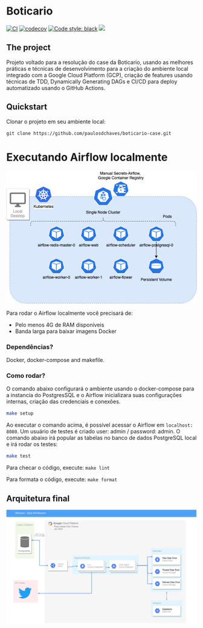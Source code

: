# Boticario

[![CI](https://github.com/paulosdchaves/boticario-case/workflows/CI/badge.svg?branch=master)](https://github.com/paulosdchaves/boticario-case/actions?query=workflow:CI)
[![codecov](https://codecov.io/gh/paulosdchaves/boticario-case/branch/master/graph/badge.svg?token=byCb4nFNWv)](https://codecov.io/gh/paulosdchaves/boticario-case)
[![Code style: black](https://img.shields.io/badge/code%20style-black-000000.svg)](https://github.com/psf/black)
<a href="https://github.com/paulosdchaves/boticario-case/graphs/traffic">
<img src="https://visitor-badge.glitch.me/badge?page_id=paulosdchaves.boticario-case">
</a>

## The project

Projeto voltado para a resolução do case da Boticario, usando as melhores práticas e técnicas de desenvolvimento para a criação do ambiente local integrado com a Google Cloud Platform (GCP), criação de features usando técnicas de TDD, Dynamically Generating DAGs e CI/CD para deploy automatizado usando o GitHub Actions.

## Quickstart

Clonar o projeto em seu ambiente local:

```shell script
git clone https://github.com/paulosdchaves/boticario-case.git
```

# Executando Airflow localmente

![local_desktop_airflow.png](/docs/local_desktop_airflow.png)

Para rodar o Airflow localmente você precisará de:

- Pelo menos 4G de RAM disponíveis
- Banda larga para baixar imagens Docker

### Dependências?
Docker, docker-compose and makefile.

### Como rodar?

O comando abaixo configurará o ambiente usando o docker-compose para a instancia do PostgresSQL e o Airflow inicializara suas configurações internas, criação das credenciais e conexões.
```bash
make setup
```
Ao executar o comando acima, é possível acessar o Airflow em `localhost: 8080`. 
Um usuário de testes é criado user: admin / password: admin.
O comando abaixo irá popular as tabelas no banco de dados PostgreSQL local e irá rodar os testes:
```bash
make test
```

Para checar o código, execute: `make lint`

Para formata o código, execute: `make format`

## Arquitetura final

![case.png](/docs/case.png)


